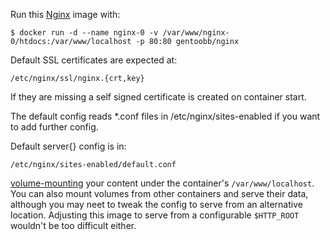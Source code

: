 Run this [Nginx][] image with:

    $ docker run -d --name nginx-0 -v /var/www/nginx-0/htdocs:/var/www/localhost -p 80:80 gentoobb/nginx

Default SSL certificates are expected at: 

    /etc/nginx/ssl/nginx.{crt,key}

If they are missing a self signed certificate is created on container start.

The default config reads *.conf files in /etc/nginx/sites-enabled if you want to add further config. 

Default server{} config is in: 

    /etc/nginx/sites-enabled/default.conf

[volume-mounting][volume-mount] your content under the container's
`/var/www/localhost`.  You can also mount volumes from other
containers and serve their data, although you may neet to tweak the
config to serve from an alternative location.  Adjusting this image to
serve from a configurable `$HTTP_ROOT` wouldn't be too difficult
either.

[Nginx]: http://nginx.org/
[volume-mount]: http://docs.docker.io/en/latest/use/working_with_volumes/
